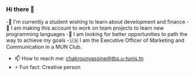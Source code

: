 ### Hi there 👋

-📔 I'm currently a student wishing to learn about development and finance
-🤝 I am making this account to work on team projects to learn new programming languages
-🤩 I am looking for better opportunities to path the way to achieve my goals
-🇺🇳 I am the Executive Officer of Marketing and Communication in a MUN Club.
- 📫 How to reach me: chakrounyassine@tbs.u-tunis.tn
- ⚡ Fun fact: Creative person

